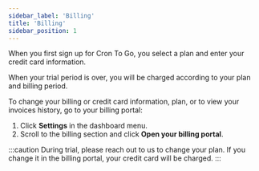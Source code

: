 ```yaml
---
sidebar_label: 'Billing'
title: 'Billing'
sidebar_position: 1
---
```

When you first sign up for Cron To Go, you select a plan and enter your credit card information.

When your trial period is over, you will be charged according to your plan and billing period.

To change your billing or credit card information, plan, or to view your invoices history, go to your billing portal:
1. Click **Settings** in the dashboard menu.
2. Scroll to the billing section and click **Open your billing portal**.

:::caution
During trial, please reach out to us to change your plan. If you change it in the billing portal, your credit card will be charged.
:::
